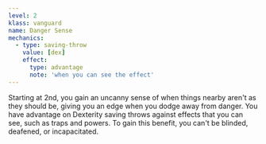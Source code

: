 ```yaml
---
level: 2
klass: vanguard
name: Danger Sense
mechanics:
  - type: saving-throw
    value: [dex]
    effect:
      type: advantage
      note: 'when you can see the effect'
---
```

Starting at 2nd, you gain an uncanny sense of when things nearby aren't as they should be, giving you an edge when you dodge away from danger.
You have advantage on Dexterity saving throws against effects that you can see, such as traps and powers. To gain this
benefit, you can't be blinded, deafened, or incapacitated.
